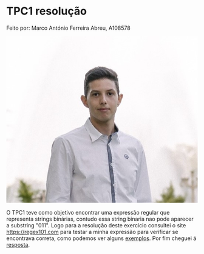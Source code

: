 # TPC1 resolução
Feito por:
Marco António Ferreira Abreu, A108578

![image_alt](https://github.com/MarcoAbreu11/PLC2025/blob/main/Imagem/minha_imagem.jpg?raw=true)

O TPC1 teve como objetivo encontrar uma expressão regular que representa strings binárias, contudo essa string binaria nao pode aparecer a substring "011".
Logo para a resolução deste exercicio consultei o site https://regex101.com para testar a minha expressão para verificar se encontrava correta, como podemos ver
alguns [exemplos](TPC1_print.png). Por fim cheguei á [resposta](TPC1_resolucao.txt).

